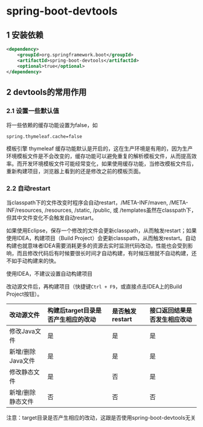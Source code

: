 # spring-boot-devtools

## 1 安装依赖

```xml
<dependency>
    <groupId>org.springframework.boot</groupId>
    <artifactId>spring-boot-devtools</artifactId>
    <optional>true</optional>
</dependency>
```

## 2 devtools的常用作用

### 2.1 设置一些默认值

将一些依赖的缓存功能设置为false，如

```properties
spring.thymeleaf.cache=false
```

模板引擎 thymeleaf 缓存功能默认是开启的，这在生产环境是有用的，因为生产环境模板文件是不会改变的，缓存功能可以避免重复的解析模板文件，从而提高效率。而开发环境模板文件可能经常变化，如果使用缓存功能，当修改模板文件后，重新构建项目，浏览器上看到的还是修改之前的模板页面。

### 2.2 自动restart

当classpath下的文件改变时程序会自动restart，/META-INF/maven, /META-INF/resources, /resources, /static, /public, 或 /templates虽然在classpath下，但其中文件变化不会触发自动restart。

如果使用Eclipse，保存一个修改的文件会更新classpath，从而触发restart；如果使用IDEA，构建项目（Build Project）会更新classpath，从而触发restart。自动构建也就意味者IDEA需要消耗更多的资源去实时监测代码改动，性能也会受到影响，而且修改代码后有时候要很长时间才自动构建，有时候压根就不自动构建，还不如手动构建来的快。

使用IDEA，不建议设置自动构建项目

改动源文件后，再构建项目（快捷键`Ctrl + F9`，或直接点击IDEA上的Build Project按钮）。


| 改动源文件        | 构建后target目录是否产生相应的改动 | 是否触发restart | 接口返回结果是否发生相应改动 |
| :---------------- | :--------------------------------- | :-------------- | :--------------------------- |
| 修改Java文件      | 是                                 | 是              | 是                           |
| 新增/删除Java文件 | 是                                 | 是              | 是                           |
| 修改静态文件      | 是                                 | 否              | 是                           |
| 新增/删除静态文件 | 否                                 | 否              | 否                           |

注意：target目录是否产生相应的改动，这跟是否使用spring-boot-devtools无关
